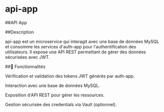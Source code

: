 # api-app
##API App

##Description

api-app est un microservice qui interagit avec une base de données MySQL et consomme les services d'auth-app pour l'authentification des utilisateurs. Il expose une API REST permettant de gérer des données sécurisées avec JWT.

##📌 Fonctionnalités

Vérification et validation des tokens JWT générés par auth-app.

Interaction avec une base de données MySQL.

Exposition d'API REST pour gérer les ressources.

Gestion sécurisée des credentials via Vault (optionnel).
